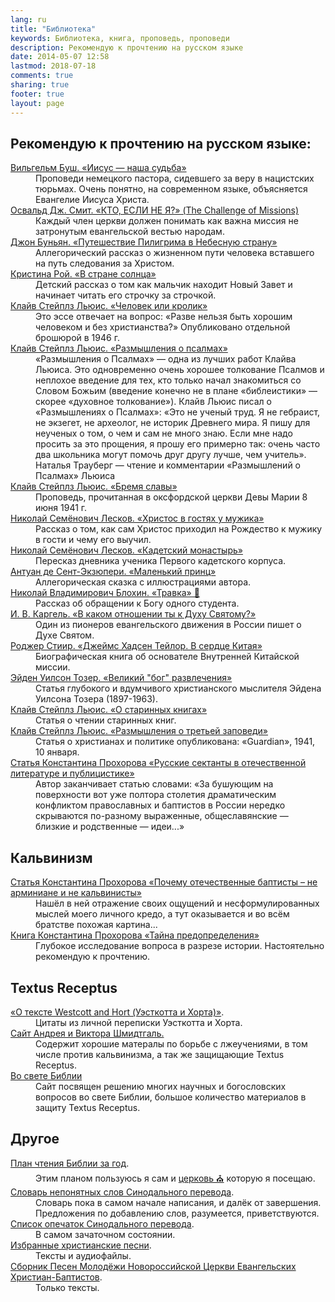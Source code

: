 ```yaml
---
lang: ru
title: "Библиотека"
keywords: Библиотека, книга, проповедь, проповеди
description: Рекомендую к прочтению на русском языке
date: 2014-05-07 12:58
lastmod: 2018-07-18
comments: true
sharing: true
footer: true
layout: page
---
```


## Рекомендую к прочтению на русском языке:

<dl>
<dt><a href="{{ "/Jesus-our-destiny/" | relative_url }}">Вильгельм Буш. «Иисус — наша судьба»</a></dt>
<dd>Проповеди немецкого пастора, сидевшего за веру в нацистских тюрьмах. Очень понятно, на современном языке, объясняется Евангелие Иисуса Христа.</dd>
<dt><a href="{{ "/assets/doc/The_Challenge_of_Missions.pdf" | relative_url }}">Освальд Дж. Смит. «КТО, ЕСЛИ НЕ Я?» (The Challenge of Missions)</a></dt>
<dd>Каждый член церкви должен понимать как важна миссия не затронутым евангельской вестью народам.</dd>
<dt><a href="{{ "/Pilgrims-Progress/" | relative_url }}">Джон Буньян. «Путешествие Пилигрима в Небесную страну»</a></dt>
<dd>Аллегорический рассказ о жизненном пути человека вставшего на путь следования за Христом.</dd>
<dt><a href="{{ "/in-the-land-of-sun/" | relative_url }}">Кристина Рой. «В стране солнца»</a></dt>
<dd>Детский рассказ о том как мальчик находит Новый Завет и начинает читать его строчку за строчкой.</dd>
<dt><a href="{{ "/Man-or-Rabbit/" | relative_url }}">Клайв Стейплз Льюис. «Человек или кролик»</a></dt>
<dd>Это эссе отвечает на вопрос: «Разве нельзя быть хорошим человеком и без христианства?» Опубликовано отдельной брошюрой в 1946 г.</dd>
<dt><a href="{{ "/Reflections-on-the-Psalms/" | relative_url }}">Клайв Стейплз Льюис. «Размышления о псалмах»</a></dt>
<dd>«Размышления о Псалмах» — одна из лучших работ Клайва Льюиса. Это одновременно очень хорошее толкование Псалмов и неплохое введение для тех, кто только начал знакомиться со Словом Божьим (введение конечно не в плане «библеистики» — скорее «духовное толкование»). Клайв Льюис писал о «Размышлениях о Псалмах»: «Это не ученый труд. Я не гебраист, не экзегет, не археолог, не историк Древнего мира. Я пишу для неученых о том, о чем и сам не много знаю. Если мне надо просить за это прощения, я прошу его примерно так: очень часто два школьника могут помочь друг другу лучше, чем учитель». Наталья Трауберг — чтение и комментарии «Размышлений о Псалмах» Льюиса</dd>
<dt><a href="{{ "/the-weight-of-glory/" | relative_url }}">Клайв Стейплз Льюис. «Бремя славы»</a></dt>
<dd>Проповедь, прочитанная в оксфордской церкви Девы Марии 8 июня 1941 г.</dd>
<dt><a href="{{ "/Christ-visiting-man/" | relative_url }}">Николай Семёнович Лесков. «Христос в гостях у мужика»</a></dt>
<dd>Рассказ о том, как сам Христос приходил на Рождество к мужику в гости и чему его выучил.</dd>
<dt><a href="{{ "/Cadet-Monastery/" | relative_url }}">Николай Семёнович Лесков. «Кадетский монастырь»</a></dt>
<dd>Пересказ дневника ученика Первого кадетского корпуса.</dd>
<dt><a href="{{ "/Le-Petit-Prince/" | relative_url }}">Антуан де Сент-Экзюпери. «Маленький принц»</a></dt>
<dd>Аллегорическая сказка с иллюстрациями автора.</dd>
<dt><a href="https://proza.ru/2005/12/26-82">Николай Владимирович Блохин. «Травка» 🌱</a></dt>
<dd>Рассказ об обращении к Богу одного студента.</dd>
<dt><a href="{{ "/what-is-your-relationship-to-the-Holy-Ghost/" | relative_url }}">И. В. Каргель. «В каком отношении ты к Духу Святому?»</a></dt>
<dd>Один из пионеров евангельского движения в России пишет о Духе Святом.</dd>
<dt><a href="{{ "/assets/doc/James_Hudson_Taylor.pdf" | relative_url }}">Роджер Стиир. «Джеймс Хадсен Тейлор. В сердце Китая»</a></dt>
<dd>Биографическая книга об основателе Внутренней Китайской миссии.</dd>
<dt><a href="{{ "/the-great-god-entertainment/" | relative_url }}">Эйден Уилсон Тозер. «Великий "бог" развлечения»</a></dt>
<dd>Статья глубокого и вдумчивого христианского мыслителя Эйдена Уилсона Тозера (1897-1963).</dd>
<dt><a href="{{ "/on-the-reading-of-old-books/" | relative_url }}">Клайв Стейплз Льюис. «О старинных книгах»</a></dt>
<dd>Статья о чтении старинных книг.</dd>
<dt><a href="{{ "/meditation-on-the-third-commandment/" | relative_url }}">Клайв Стейплз Льюис. «Размышления о третьей заповеди»</a></dt>
<dd>Статья о христианах и политике опубликована: «Guardian», 1941, 10 января.</dd>
<dt><a href="{{ "/assets/doc/russian_sectants.pdf" | relative_url }}">Статья Константина Прохорова «Русские сектанты в отечественной литературе и публицистике»</a></dt>
<dd>Автор заканчивает статью словами: «За бушующим на поверхности вот уже полтора столетия драматическим конфликтом православных и баптистов в России нередко скрываются по-разному выраженные, общеславянские — близкие и родственные — идеи...»</dd>
</dl>

## Кальвинизм

<dl>
<dt><a href="{{ "/russian-baptism-arminianism-calvinism/" | relative_url }}">Статья Константина Прохорова «Почему отечественные баптисты – не арминиане и не кальвинисты»</a></dt>
<dd>Нашёл в ней отражение своих ощущений и несформулированных мыслей моего личного кредо, а тут оказывается и во всём братстве похожая картина...</dd>
<dt><a href="http://www.rusbaptist.stunda.org/dop/tajnapredopred.pdf" target="_blank">Книга Константина Прохорова «Тайна предопределения»</a></dt>
<dd>Глубокое исследование вопроса в разрезе истории. Настоятельно рекомендую к прочтению.</dd>
</dl>

## Textus Receptus

<dl>
<dt><a href="{{ "/Westcott-and-Hort/" | relative_url }}">«О тексте Westcott and Hort (Уэсткотта и Хорта)»</a>.</dt>
<dd>Цитаты из личной переписки Уэсткотта и Хорта.</dd>
<dt><a href="http://zdrawoe-uchenie-hristowo.net/ru/" target="_blank">Сайт Андрея и Виктора Шмидтгаль.</a></dt>
<dd>Содержит хорошие матералы по борьбе с лжеучениями, в том числе против кальвинизма, а так же защищающие Textus Receptus.</dd>
<dt><a href="http://everbible.com/" target="_blank">Во свете Библии</a></dt>
<dd>Сайт посвящен решению многих научных и богословских вопросов во свете Библии, большое количество материалов в защиту Textus Receptus.</dd>
</dl>

## Другое

<dl>
<dt><a href="https://novchurch.github.io/plan/">План чтения Библии за год</a>.</dt>
<dd>Этим планом пользуюсь я сам и <a href="{{ site.links.church }}" title="Новороссийская церковь
Евангельских Христиан Баптистов">церковь ⛪</a> которую я посещаю.</dd>
<dt><a href="{{ "/dictionary/" | relative_url }}">Словарь непонятных слов Синодального перевода</a>.</dt>
<dd>Словарь пока в самом начале написания, и далёк от завершения. Предложения по добавлению слов, разумеется, приветствуются.</dd>
<dt><a href="{{ "/typos/" | relative_url }}">Список опечаток Синодального перевода</a>.</dt>
<dd>В самом зачаточном состоянии.</dd>
<dt><a href="{{ "/songs/" | relative_url }}">Избранные христианские песни</a>.</dt>
<dd>Тексты и аудиофайлы.</dd>
<dt><a href="https://novchurch.github.io/songs/">Сборник Песен Молодёжи Новороссийской Церкви Евангельских Христиан-Баптистов</a>.</dt>
<dd>Только тексты.</dd>
</dl>
